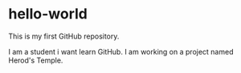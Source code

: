 # hello-world
This is my first GitHub repository.

I am a student i want learn GitHub.
I am working on a project named Herod's Temple.
